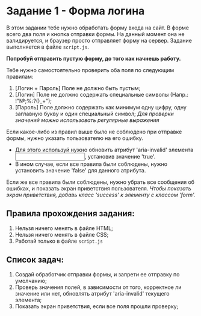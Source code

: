 #  Задание 1 - Форма логина

В этом задании тебе нужно обработать форму входа на сайт.
В форме всего два поля и кнопка отправки формы. На данный момент она не валидируется, и браузер просто отправляет форму на сервер. Задание выполняется в файле `script.js`.

**Попробуй отправить пустую форму, до того как начнешь работу.**

Тебе нужно самостоятельно проверить оба поля по следующим правилам:
1. [Логин + Пароль] Поле не должно быть пустым;
2. [Логин] Поле не должно содержать специальные символы (Напр.: !"№;%:?()_+");
3. [Пароль] Поле должно содержать как минимум одну цифру, одну заглавную букву и один специальный символ;
*Для проверки значений можно использовать регулярные выражения*

Если какое-либо из правил выше было не соблюдено при отправке формы, нужно указать пользователю на его ошибку.
- Для этого используй нужно обновить атрибут 'aria-invalid' элемента <input>, установив значение 'true'.
- В ином случае, если все правила были соблюдены, нужно установить значение 'false' для данного атрибута.

Если же все правила были соблюдены, нужно убрать все сообщения об ошибках, и показать экран приветствия пользователя.
*Чтобы показать экран приветствия, добавь класс 'success' к элементу с классом 'form'.*

## Правила прохождения задания:

1. Нельзя ничего менять в файле HTML;
2. Нельзя ничего менять в файле CSS;
3. Работай только в файле `script.js`

## Список задач:

1. Создай обработчик отправки формы, и запрети ее отправку по умолчанию;
2. Проверь значения полей, в зависимости от того, корректное ли значение или нет, обновлять атрибут 'aria-invalid' текущего элемента;
3. Показать экран приветствия, если все поля прошли проверку;
